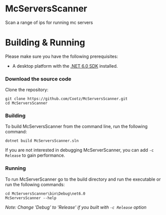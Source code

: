 # McServersScanner

Scan a range of ips for running mc servers

# Building & Running

Please make sure you have the following prerequisites:

- A desktop platform with the [.NET 6.0 SDK](https://dotnet.microsoft.com/en-us/download/dotnet/6.0) installed.

### Download the source code

Clone the repository:

```shell
git clone https://github.com/Cootz/McServersScanner.git
cd McServersScanner
```

### Building

To build McServersScanner from the command line, run the following command:

```shell
dotnet build McServersScanner.sln
```

If you are not interested in debugging McServerScanner, you can add `-c Release` to gain performance.

### Running

To run McServerScanner go to the build directory and run the executable or run the following commands:

```shell
cd McServersScanner\bin\Debug\net6.0 
McServersScanner --help
```

*Note: Change 'Debug' to 'Release' if you built with `-c Release` option*
